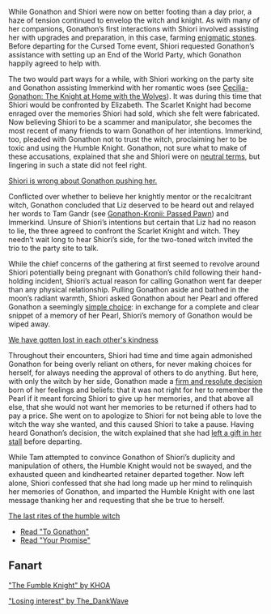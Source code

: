 <!-- title: A Memory for a Memory, a Pearl for a Pearl -->
<!-- relationship: It's Complicated -->

While Gonathon and Shiori were now on better footing than a day prior, a haze of tension continued to envelop the witch and knight. As with many of her companions, Gonathon’s first interactions with Shiori involved assisting her with upgrades and preparation, in this case, farming [enigmatic stones](https://www.youtube.com/watch?v=p5xrAxTh8ho&t=2465s). Before departing for the Cursed Tome event, Shiori requested Gonathon’s assistance with setting up an End of the World Party, which Gonathon happily agreed to help with.

The two would part ways for a while, with Shiori working on the party site and Gonathon assisting Immerkind with her romantic woes (see [Cecilia-Gonathon: The Knight at Home with the Wolves](#edge:cecilia-gigi)). It was during this time that Shiori would be confronted by Elizabeth. The Scarlet Knight had become enraged over the memories Shiori had sold, which she felt were fabricated. Now believing Shiori to be a scammer and manipulator, she becomes the most recent of many friends to warn Gonathon of her intentions. Immerkind, too, pleaded with Gonathon not to trust the witch, proclaiming her to be toxic and using the Humble Knight. Gonathon, not sure what to make of these accusations, explained that she and Shiori were on [neutral terms](https://www.youtube.com/watch?v=p5xrAxTh8ho&t=9716s), but lingering in such a state did not feel right.

[Shiori is wrong about Gonathon pushing her.](#embed:https://www.youtube.com/watch?v=p5xrAxTh8ho&t=9785s)

Conflicted over whether to believe her knightly mentor or the recalcitrant witch, Gonathon concluded that Liz deserved to be heard out and relayed her words to Tam Gandr (see [Gonathon-Kronii: Passed Pawn](#edge:kronii-gigi)) and Immerkind. Unsure of Shiori’s intentions but certain that Liz had no reason to lie, the three agreed to confront the Scarlet Knight and witch. They needn’t wait long to hear Shiori’s side, for the two-toned witch invited the trio to the party site to talk.

While the chief concerns of the gathering at first seemed to revolve around Shiori potentially being pregnant with Gonathon’s child following their hand-holding incident, Shiori’s actual reason for calling Gonathon went far deeper than any physical relationship. Pulling Gonathon aside and bathed in the moon’s radiant warmth, Shiori asked Gonathon about her Pearl and offered Gonathon a seemingly [simple choice](https://www.youtube.com/watch?v=p5xrAxTh8ho&t=14956s): in exchange for a complete and clear snippet of a memory of her Pearl, Shiori’s memory of Gonathon would be wiped away.

[We have gotten lost in each other's kindness](#embed:https://www.youtube.com/watch?v=p5xrAxTh8ho&t=15052s)

Throughout their encounters, Shiori had time and time again admonished Gonathon for being overly reliant on others, for never making choices for herself, for always needing the approval of others to do anything. But here, with only the witch by her side, Gonathon made a [firm and resolute decision](https://www.youtube.com/watch?v=p5xrAxTh8ho&t=15125s) born of her feelings and beliefs: that it was not right for her to remember the Pearl if it meant forcing Shiori to give up her memories, and that above all else, that she would not want her memories to be returned if others had to pay a price. She went on to apologize to Shiori for not being able to love the witch the way she wanted, and this caused Shiori to take a pause. Having heard Gonathon’s decision, the witch explained that she had [left a gift in her stall](https://www.youtube.com/watch?v=p5xrAxTh8ho&t=15402s) before departing.

While Tam attempted to convince Gonathon of Shiori’s duplicity and manipulation of others, the Humble Knight would not be swayed, and the exhausted queen and kindhearted retainer departed together. Now left alone, Shiori confessed that she had long made up her mind to relinquish her memories of Gonathon, and imparted the Humble Knight with one last message thanking her and requesting that she be true to herself.

[The last rites of the humble witch](#embed:https://youtu.be/tJ_YXGE3o2w?t=17762)

- [Read "To Gonathon"](#text:to-gonathon)
- [Read "Your Promise"](#text:your-promise)

## Fanart

["The Fumble Knight" by KHOA](https://x.com/KhoaPhan96/status/1920858870433391103)

["Losing interest" by The_DankWave](https://x.com/The_DankWave/status/1920202895640965586)
